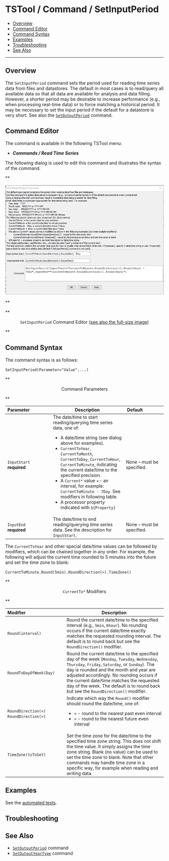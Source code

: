 # TSTool / Command / SetInputPeriod #

*   [Overview](#overview)
*   [Command Editor](#command-editor)
*   [Command Syntax](#command-syntax)
*   [Examples](#examples)
*   [Troubleshooting](#troubleshooting)
*   [See Also](#see-also)

-------------------------

## Overview ##

The `SetInputPeriod` command sets the period used for reading time series data from files and datastores.
The default in most cases is to read/query all available data so that all data are available for analysis and data filling.
However, a shorter period may be desirable to increase performance (e.g., when processing real-time data)
or to force matching a historical period.
It may be necessary to set the input period if the default for a datastore is very short.
See also the [`SetOutputPeriod`](../SetOutputPeriod/SetOutputPeriod.md) command.

## Command Editor ##

The command is available in the following TSTool menu:

*   ***Commands / Read Time Series***

The following dialog is used to edit this command and illustrates the syntax of the command.

**<p style="text-align: center;">
![SetInputPeriod](SetInputPeriod.png)
</p>**

**<p style="text-align: center;">
`SetInputPeriod` Command Editor (<a href="../SetInputPeriod.png">see also the full-size image</a>)
</p>**

## Command Syntax ##

The command syntax is as follows:

```text
SetInputPeriod(Parameter="Value",...)
```
**<p style="text-align: center;">
Command Parameters
</p>**

| **Parameter**&nbsp;&nbsp;&nbsp;&nbsp;&nbsp;&nbsp;&nbsp;&nbsp;&nbsp;&nbsp;&nbsp;&nbsp;&nbsp;&nbsp;&nbsp;&nbsp; | **Description** | **Default**&nbsp;&nbsp;&nbsp;&nbsp;&nbsp;&nbsp;&nbsp;&nbsp;&nbsp;&nbsp;&nbsp;&nbsp;&nbsp;&nbsp;&nbsp; |
| --------------|-----------------|----------------- |
|`InputStart`<br>**required**|The date/time to start reading/querying time series data, one of:<ul><li>A date/time string (see dialog above for examples).</li><li>`CurrentToYear`, `CurrentToMonth`, `CurrentToDay`, `CurrentToHour`, `CurrentToMinute`, indicating the current date/time to the specified precision.</li><li>A `Current*` value +- an interval, for example: `CurrentToMinute - 7Day`.  See modifiers in following table.</li><li>A processor property indicated with `${Property}`|None – must be specified.|
|`InputEnd`<br>**required**|The date/time to end reading/querying time series data.  See the description for `InputStart`.|None – must be specified.|

The `CurrentToYear` and other special date/time values can be followed by modifiers,
which can be chained together in any order.
For example, the following will adjust the current time rounded to 5 minutes into the future and set the time zone to blank:

```
CurrentToMinute.Round(5min).RoundDirection(>).TimeZone()
```

**<p style="text-align: center;">
`CurrentTo*` Modifiers
</p>**

| **Modifier**&nbsp;&nbsp;&nbsp;&nbsp;&nbsp;&nbsp;&nbsp;&nbsp;&nbsp;&nbsp;&nbsp;&nbsp;&nbsp;&nbsp;&nbsp;&nbsp;&nbsp;&nbsp;&nbsp;&nbsp;&nbsp;&nbsp;&nbsp;&nbsp;&nbsp;&nbsp;&nbsp;&nbsp;&nbsp;&nbsp;&nbsp; | **Description** |
|-----------------------|-----------------|
|`Round(interval)`|Round the current date/time to the specified interval (e.g., `5min`, `6hour`). No rounding occurs if the current date/time exactly matches the requested rounding interval. The default is to round back but see the `RoundDirection()` modifier.|
|`RoundToDayOfWeek(Day)`|Round the current date/time to the specified day of the week (`Monday`, `Tuesday`, `Wednesday`, `Thursday`, `Friday`, `Saturday`, or `Sunday`). The day is rounded and the month and year are adjusted accordingly. No rounding occurs if the current date/time matches the requested day of the week.  The default is to round back but see the `RoundDirection()` modifier.|
|`RoundDirection(<)`<br>`RoundDirection(>)`|Indicate which way the `Round()` modifier should round the date/time, one of:<ul><li>`<` - round to the nearest past even interval</li><li>`>` - round to the nearest future even interval</li></ul> |
|`TimeZone(tzToSet)`|Set the time zone for the date/time to the specified time zone string.  This does not shift the time value.  It simply assigns the time zone string.  Blank (no value) can be used to set the time zone to blank.  Note that other commands may handle time zone in a specific way, for example when reading and writing data.|

## Examples ##

See the [automated tests](https://github.com/OpenCDSS/cdss-app-tstool-test/tree/master/test/commands/SetInputPeriod).

## Troubleshooting ##

## See Also ##

*   [`SetOutputPeriod`](../SetOutputPeriod/SetOutputPeriod.md) command
*   [`SetOutputYearType`](../SetOutputYearType/SetOutputYearType.md) command
